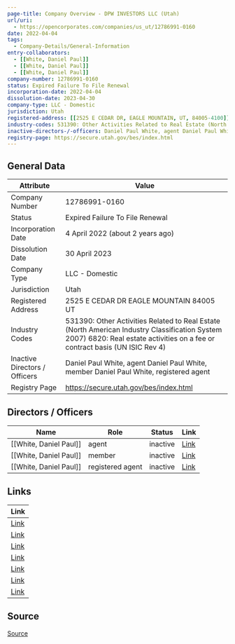 ```yaml
---
page-title: Company Overview - DPW INVESTORS LLC (Utah)
url/uri:
  - https://opencorporates.com/companies/us_ut/12786991-0160
date: 2022-04-04
tags:
  - Company-Details/General-Information
entry-collaborators:
  - [[White, Daniel Paul]]
  - [[White, Daniel Paul]]
  - [[White, Daniel Paul]]
company-number: 12786991-0160
status: Expired Failure To File Renewal
incorporation-date: 2022-04-04
dissolution-date: 2023-04-30
company-type: LLC - Domestic
jurisdiction: Utah
registered-address: [[2525 E CEDAR DR, EAGLE MOUNTAIN, UT, 84005-4100]]
industry-codes: 531390: Other Activities Related to Real Estate (North American Industry Classification System 2007) 6820: Real estate activities on a fee or contract basis (UN ISIC Rev 4)
inactive-directors-/-officers: Daniel Paul White, agent Daniel Paul White, member Daniel Paul White, registered agent
registry-page: https://secure.utah.gov/bes/index.html
---
```

## General Data
| Attribute | Value |
|-----------|-------|
| Company Number | 12786991-0160 |
| Status | Expired Failure To File Renewal |
| Incorporation Date | 4 April 2022 (about 2 years ago) |
| Dissolution Date | 30 April 2023 |
| Company Type | LLC - Domestic |
| Jurisdiction | Utah |
| Registered Address | 2525 E CEDAR DR EAGLE MOUNTAIN 84005 UT |
| Industry Codes | 531390: Other Activities Related to Real Estate (North American Industry Classification System 2007) 6820: Real estate activities on a fee or contract basis (UN ISIC Rev 4) |
| Inactive Directors / Officers | Daniel Paul White, agent Daniel Paul White, member Daniel Paul White, registered agent |
| Registry Page | https://secure.utah.gov/bes/index.html |

## Directors / Officers
| Name | Role | Status | Link |
|------|------|--------|------|
| [[White, Daniel Paul]] | agent | inactive | [Link](https://opencorporates.com/officers/768423294) |
| [[White, Daniel Paul]] | member | inactive | [Link](https://opencorporates.com/officers/768423297) |
| [[White, Daniel Paul]] | registered agent | inactive | [Link](https://opencorporates.com/officers/811991631) |

## Links
| Link |
|------|
| [Link](/officers/811991631) |
| [Link](/officers/768423297) |
| [Link](/companies/us_de/7010082) |
| [Link](https://secure.utah.gov/bes/index.html) |
| [Link](/companies/us_ga/K636814) |
| [Link](/companies/us_ca/201836110254) |
| [Link](/officers/768423294) |


## Source
[Source](https://opencorporates.com/companies/us_ut/12786991-0160)
